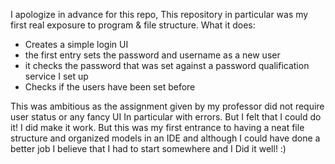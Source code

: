 I apologize in advance for this repo, This repository in particular was my first real exposure to program & file structure. 
What it does:
- Creates a simple login UI
- the first entry sets the password and username as a new user
- it checks the password that was set against a password qualification service I set up
- Checks if the users have been set before

This was ambitious as the assignment given by my professor did not require user status or any fancy UI In particular with errors. But I felt that I could do it! I did make it work.
But this was my first entrance to having a neat file structure and organized models in an IDE and although I could have done a better job I believe that I had to start somewhere and I 
Did it well! :)
